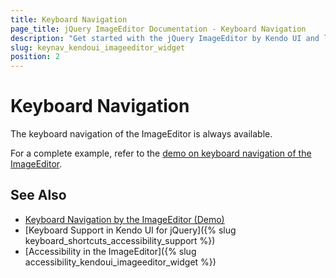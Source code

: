 ```yaml
---
title: Keyboard Navigation
page_title: jQuery ImageEditor Documentation - Keyboard Navigation
description: "Get started with the jQuery ImageEditor by Kendo UI and learn about the accessibility support it provides through its keyboard navigation functionality."
slug: keynav_kendoui_imageeditor_widget
position: 2
---
```


# Keyboard Navigation

The keyboard navigation of the ImageEditor is always available.

For a complete example, refer to the [demo on keyboard navigation of the ImageEditor](https://demos.telerik.com/kendo-ui/imageeditor/keyboard-navigation).

## See Also

* [Keyboard Navigation by the ImageEditor (Demo)](https://demos.telerik.com/kendo-ui/imageeditor/keyboard-navigation)
* [Keyboard Support in Kendo UI for jQuery]({% slug keyboard_shortcuts_accessibility_support %})
* [Accessibility in the ImageEditor]({% slug accessibility_kendoui_imageeditor_widget %})
